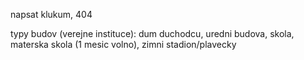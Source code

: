 napsat klukum, 404

typy budov (verejne instituce):
    dum duchodcu, uredni budova, skola, materska skola (1 mesic volno), zimni stadion/plavecky
